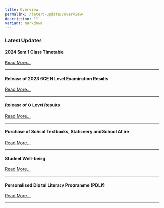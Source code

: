 ```yaml
---
title: Overview
permalink: /latest-updates/overview/
description: ""
variant: markdown
---
```

### Latest Updates


#### 2024 Sem 1 Class Timetable
[Read More...](https://staging.d1wp5xkpm2dbnc.amplifyapp.com/latest-updates/2024-sem1-class-timetable/)

* * *
#### Release of 2023 GCE N Level Examination Results
[Read More...](https://staging-lite.d2tm5g4gec1mxk.amplifyapp.com/latest-updates/release-of-n-level-results-2023/)

* * *
#### Release of O Level Results
[Read More...](https://staging-lite.d2tm5g4gec1mxk.amplifyapp.com/latest-updates/o-level-result/)

* * *



#### Purchase of School Textbooks, Stationery and School Attire
[Read More...](https://staging.d1wp5xkpm2dbnc.amplifyapp.com/parents/administrative-matters/2024-textbook-and-stationery-list/)

* * *


#### Student Well-being

[Read More...](https://staging.d1wp5xkpm2dbnc.amplifyapp.com/co-curriculum/student-well-being/overview/)

* * *

#### Personalised Digital Literacy Programme (PDLP)

[Read More...](https://staging.d1wp5xkpm2dbnc.amplifyapp.com/parents/pdlp/overview/)


* * *